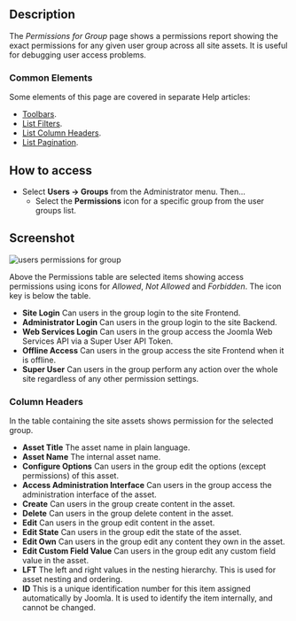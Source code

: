 <!-- Filename: Help4.x:Permissions_for_Group / Display title: Permissions for Group -->

## Description

The *Permissions for Group* page shows a permissions report showing the exact 
permissions for any given user group across all site assets. It is useful for 
debugging user access problems.

### Common Elements

Some elements of this page are covered in separate Help articles:

* [Toolbars](jdocmanual?article=help/common-elements/toolbars).
* [List Filters](jdocmanual?article=help/common-elements/list-filters).
* [List Column Headers](jdocmanual?article=help/common-elements/list-column-headers).
* [List Pagination](jdocmanual?article=help/common-elements/list-pagination).

## How to access

- Select **Users → Groups** from the Administrator menu. Then...
  - Select the **Permissions** icon for a specific group from the user
    groups list.

## Screenshot

![users permissions for group](../../../en/images/users/users-permissions-for-group.png)

Above the Permissions table are selected items showing access permissions
using icons for *Allowed*, *Not Allowed* and *Forbidden*. The icon key is below
the table. 

- **Site Login** Can users in the group login to the site Frontend.
- **Administrator Login** Can users in the group login to the site Backend.
- **Web Services Login** Can users in the group access the Joomla Web Services
  API via a Super User API Token.
- **Offline Access** Can users in the group access the site Frontend when it
  is offline.
- **Super User** Can users in the group perform any action over
  the whole site regardless of any other permission settings.

### Column Headers

In the table containing the site assets shows permission for the selected group.

- **Asset Title** The asset name in plain language.
- **Asset Name** The internal asset name.
- **Configure Options** Can users in the group edit the
  options (except permissions) of this asset.
- **Access Administration Interface** Can users in the group access the 
  administration interface of the asset.
- **Create** Can users in the group create content in the asset.
- **Delete** Can users in the group delete content in the asset.
- **Edit** Can users in the group edit content in the asset.
- **Edit State** Can users in the group edit the state of the asset.
- **Edit Own** Can users in the group edit any content they own in the asset.
- **Edit Custom Field Value** Can users in the group edit any
  custom field value in the asset.
- **LFT** The left and right values in the nesting hierarchy. This is used
  for asset nesting and ordering.
- **ID** This is a unique identification number for this item assigned
  automatically by Joomla. It is used to identify the item internally,
  and cannot be changed. 
